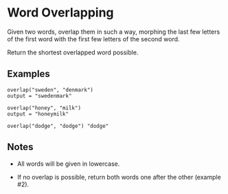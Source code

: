 # Word Overlapping

Given two words, overlap them in such a way, morphing the last few letters of the first word with the first few letters of the second word.

Return the shortest overlapped word possible.

## Examples
```
overlap("sweden", "denmark")
output = "swedenmark"

overlap("honey", "milk")
output = "honeymilk"

overlap("dodge", "dodge") "dodge"
```
## Notes

   - All words will be given in lowercase.

   - If no overlap is possible, return both words one after the other (example #2).